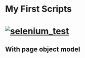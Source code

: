 # My First Scripts
# [![selenium_test](https://github.com/ivanovajulika/Selen/actions/workflows/action.yml/badge.svg)](https://github.com/ivanovajulika/Selen/actions/workflows/action.yml)
## With page object model
